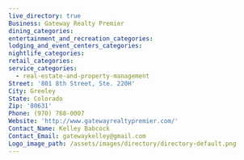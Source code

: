 ```yaml
---
live_directory: true
Business: Gateway Realty Premier
dining_categories:
entertainment_and_recreation_categories:
lodging_and_event_centers_categories:
nightlife_categories:
retail_categories:
service_categories:
  - real-estate-and-property-management
Street: '801 8th Street, Ste. 220H'
City: Greeley
State: Colorado
Zip: '80631'
Phone: (970) 768-0007
Website: 'http://www.gatewayrealtypremier.com/'
Contact_Name: Kelley Babcock
Contact_Email: gatewaykelley@gmail.com
Logo_image_path: /assets/images/directory/directory-default.png
---
```



